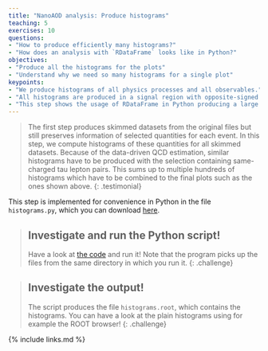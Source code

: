 ```yaml
---
title: "NanoAOD analysis: Produce histograms"
teaching: 5
exercises: 10
questions:
- "How to produce efficiently many histograms?"
- "How does an analysis with `RDataFrame` looks like in Python?"
objectives:
- "Produce all the histograms for the plots"
- "Understand why we need so many histograms for a single plot"
keypoints:
- "We produce histograms of all physics processes and all observables."
- "All histograms are produced in a signal region with opposite-signed muon-tau pairs and in a control region with same-signed pairs for the data-driven QCD estimate"
- "This step shows the usage of RDataFrame in Python producing a large number of histograms in a single event loop and in parallel!"
---
```


> The first step produces skimmed datasets from the original files but still preserves information of selected quantities for each event. In this step, we compute histograms of these quantities for all skimmed datasets. Because of the data-driven QCD estimation, similar histograms have to be produced with the selection containing same-charged tau lepton pairs. This sums up to multiple hundreds of histograms which have to be combined to the final plots such as the ones shown above.
{: .testimonial}

This step is implemented for convenience in Python in the file `histograms.py`, which you can download [here](../code/histograms.py).

> ## Investigate and run the Python script!
> Have a look at [the code](../code/histograms.py) and run it! Note that the program picks up the files from the same directory in which you run it.
{: .challenge}

> ## Investigate the output!
> The script produces the file `histograms.root`, which contains the histograms. You can have a look at the plain histograms using for example the ROOT browser!
{: .challenge}

{% include links.md %}
